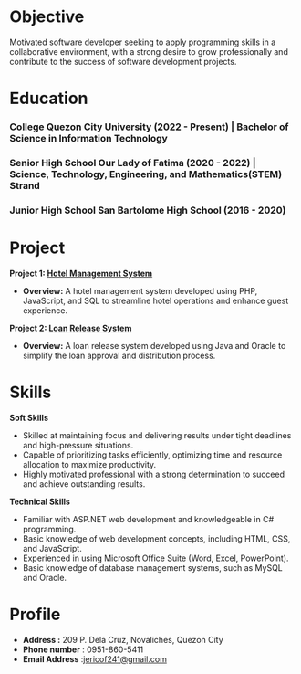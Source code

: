 # Objective
Motivated software developer seeking to apply programming skills in a collaborative environment, with a strong desire to grow professionally and contribute to the success of software development projects.

# Education
### **College**  Quezon City University (2022 - Present) | Bachelor of Science in Information Technology
   
### **Senior High School** Our Lady of Fatima (2020 - 2022) | Science, Technology, Engineering, and Mathematics(STEM) Strand
   
### **Junior High School** San Bartolome High School (2016 - 2020)


# Project
**Project 1: [Hotel Management System](https://www.figma.com/proto/54EzdEs1B7SHw9z8bBPIqj/IS-%7C-PF-SMDC-SYSTEM?node-id=1-2&node-type=canvas&t=BQz1Dgpeb75xfSaN-0&scaling=min-zoom&content-scaling=fixed&page-id=0%3A1)**
- **Overview:** A hotel management system developed using PHP, JavaScript, and SQL to streamline hotel operations and enhance guest experience.
  
**Project 2: [Loan Release System](https://www.figma.com/proto/seld4vqP2rFCVR94XfmuwK/Loan-Release-System?node-id=4-2&node-type=canvas&t=rwYDF6nNNp8iK9Sg-0&scaling=scale-down&content-scaling=fixed&page-id=0%3A1&starting-point-node-id=4%3A2&show-proto-sidebar=1)**
- **Overview:** A loan release system developed using Java and Oracle to simplify the loan approval and distribution process.


# Skills
 **Soft Skills**
- Skilled at maintaining focus and delivering results under tight deadlines and high-pressure situations.
- Capable of prioritizing tasks efficiently, optimizing time and resource allocation to maximize productivity.
- Highly motivated professional with a strong determination to succeed and achieve outstanding results.

**Technical Skills**
- Familiar with ASP.NET web development and knowledgeable in C# programming.
- Basic knowledge of web development concepts, including HTML, CSS, and JavaScript.
- Experienced in using Microsoft Office Suite (Word, Excel, PowerPoint).
- Basic knowledge of database management systems, such as MySQL and Oracle.

# Profile
- **Address :** 209 P. Dela Cruz, Novaliches, Quezon City
- **Phone number** : 0951-860-5411
- **Email Address** :jericof241@gmail.com

